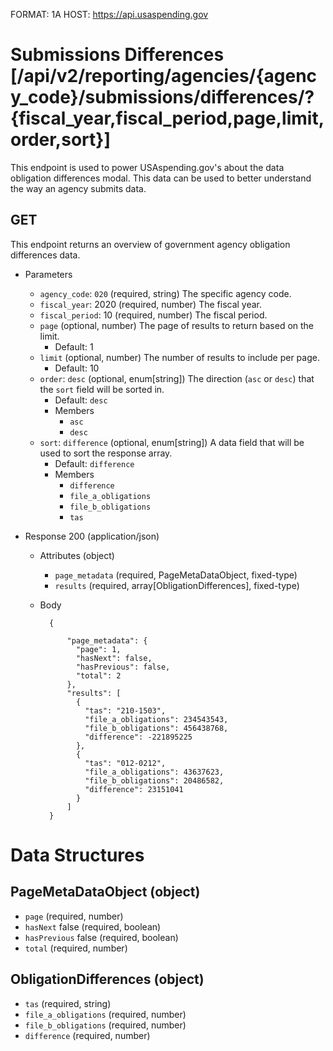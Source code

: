 FORMAT: 1A
HOST: https://api.usaspending.gov

# Submissions Differences [/api/v2/reporting/agencies/{agency_code}/submissions/differences/?{fiscal_year,fiscal_period,page,limit,order,sort}]

This endpoint is used to power USAspending.gov's about the data obligation differences modal. This data can be used to better understand the way an agency submits data.

## GET

This endpoint returns an overview of government agency obligation differences data.

+ Parameters
    + `agency_code`: `020` (required, string)
        The specific agency code.
    + `fiscal_year`: 2020 (required, number)
        The fiscal year.
    + `fiscal_period`: 10 (required, number)
        The fiscal period.
    + `page` (optional, number)
        The page of results to return based on the limit.
        + Default: 1
    + `limit` (optional, number)
        The number of results to include per page.
        + Default: 10
    + `order`: `desc` (optional, enum[string])
        The direction (`asc` or `desc`) that the `sort` field will be sorted in.
        + Default: `desc`
        + Members
            + `asc`
            + `desc`
    + `sort`: `difference` (optional, enum[string])
        A data field that will be used to sort the response array.
        + Default: `difference`
        + Members
            + `difference`
            + `file_a_obligations`
            + `file_b_obligations`
            + `tas`

+ Response 200 (application/json)

    + Attributes (object)
        + `page_metadata` (required, PageMetaDataObject, fixed-type)
        + `results` (required, array[ObligationDifferences], fixed-type)
    + Body

            {

                "page_metadata": {
                  "page": 1,
                  "hasNext": false,
                  "hasPrevious": false,
                  "total": 2
                },
                "results": [
                  {
                    "tas": "210-1503",
                    "file_a_obligations": 234543543,
                    "file_b_obligations": 456438768,
                    "difference": -221895225
                  },
                  {
                    "tas": "012-0212",
                    "file_a_obligations": 43637623,
                    "file_b_obligations": 20486582,
                    "difference": 23151041
                  }
                ]
            }

# Data Structures

## PageMetaDataObject (object)
+ `page` (required, number)
+ `hasNext` false (required, boolean)
+ `hasPrevious` false (required, boolean)
+ `total` (required, number)

## ObligationDifferences (object)
+ `tas` (required, string)
+ `file_a_obligations` (required, number)
+ `file_b_obligations` (required, number)
+ `difference` (required, number)
